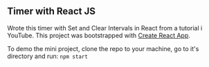 ## Timer with React JS
Wrote this timer with Set and Clear Intervals in React from a tutorial i YouTube. This project was bootstrapped with [Create React App](https://github.com/facebook/create-react-app).

To demo the mini project, clone the repo to your machine, go to it's directory and run: `npm start`


